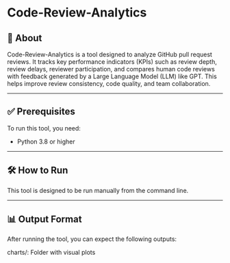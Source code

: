 # Code-Review-Analytics

## 📌 About

Code-Review-Analytics is a tool designed to analyze GitHub pull request reviews. It tracks key performance indicators (KPIs) such as review depth, review delays, reviewer participation, and compares human code reviews with feedback generated by a Large Language Model (LLM) like GPT. This helps improve review consistency, code quality, and team collaboration.

---

## ✅ Prerequisites

To run this tool, you need:

- Python 3.8 or higher

---

## 🛠️ How to Run

This tool is designed to be run manually from the command line.

---

## 📊 Output Format
After running the tool, you can expect the following outputs:

charts/: Folder with visual plots

